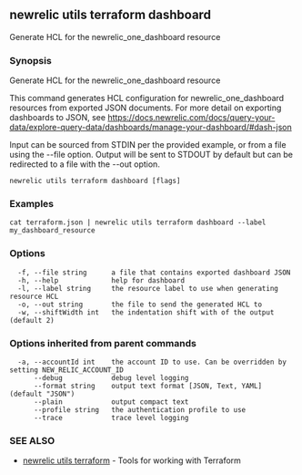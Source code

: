 ## newrelic utils terraform dashboard

Generate HCL for the newrelic_one_dashboard resource

### Synopsis

Generate HCL for the newrelic_one_dashboard resource

This command generates HCL configuration for newrelic_one_dashboard resources from
exported JSON documents.  For more detail on exporting dashboards to JSON, see
https://docs.newrelic.com/docs/query-your-data/explore-query-data/dashboards/manage-your-dashboard/#dash-json

Input can be sourced from STDIN per the provided example, or from a file using the --file option.
Output will be sent to STDOUT by default but can be redirected to a file with the --out option.


```
newrelic utils terraform dashboard [flags]
```

### Examples

```
cat terraform.json | newrelic utils terraform dashboard --label my_dashboard_resource
```

### Options

```
  -f, --file string      a file that contains exported dashboard JSON
  -h, --help             help for dashboard
  -l, --label string     the resource label to use when generating resource HCL
  -o, --out string       the file to send the generated HCL to
  -w, --shiftWidth int   the indentation shift with of the output (default 2)
```

### Options inherited from parent commands

```
  -a, --accountId int    the account ID to use. Can be overridden by setting NEW_RELIC_ACCOUNT_ID
      --debug            debug level logging
      --format string    output text format [JSON, Text, YAML] (default "JSON")
      --plain            output compact text
      --profile string   the authentication profile to use
      --trace            trace level logging
```

### SEE ALSO

* [newrelic utils terraform](newrelic_utils_terraform.md)	 - Tools for working with Terraform

